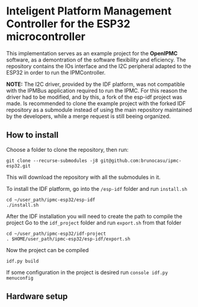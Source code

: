 # Inteligent Platform Management Controller for the ESP32 microcontroller

This implementation serves as an example project for the **OpenIPMC** software, as a demontration of the software flexibility and eficiency.
The repository contains the IOs interface and the I2C peripheral adapted to the ESP32 in order to run the IPMController.

**NOTE:** The I2C driver, provided by the IDF platform, was not compatible with the IPMBus application required to run the IPMC. For this reason
the driver had to be modified, and by this, a fork of the esp-idf project was made. Is recommended to clone the example project with the forked IDF
repository as a submodule instead of using the main repository maintained by the developers, while a merge request is still beeing organized.

## How to install

Choose a folder to clone the repository, then run: 
```console
git clone --recurse-submodules -j8 git@github.com:brunocasu/ipmc-esp32.git
```
This will download the repository with all the submodules in it.

To install the IDF platform, go into the ```/esp-idf``` folder and run ```install.sh```
```console
cd ~/user_path/ipmc-esp32/esp-idf
./install.sh
```
After the IDF installation you will need to create the path to compile the project
Go to the ```idf_project``` folder and run ```export.sh``` from that folder
```console
cd ~/user_path/ipmc-esp32/idf-project
. $HOME/user_path/ipmc-esp32/esp-idf/export.sh
```

Now the project can be compiled
```console
idf.py build
```
If some configuration in the project is desired run ```console idf.py menuconfig```

## Hardware setup


